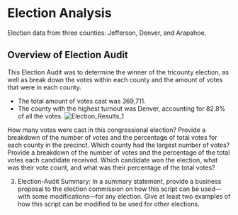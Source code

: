 # Election Analysis
  Election data from three counties: Jefferson, Denver, and Arapahoe.

## Overview of Election Audit

This Election Audit was to determine the winner of the tricounty election, as well as break down the votes within each county and the amount of votes that were in each county.
 * The total amount of votes cast was 369,711.
 * The county with the highest turnout was Denver, accounting for 82.8% of all the votes.
![Election_Results_1](https://user-images.githubusercontent.com/84158312/126085047-759d162a-2775-47c5-90f0-b25b0f3fa77a.png)

How many votes were cast in this congressional election?
Provide a breakdown of the number of votes and the percentage of total votes for each county in the precinct.
Which county had the largest number of votes?
Provide a breakdown of the number of votes and the percentage of the total votes each candidate received.
Which candidate won the election, what was their vote count, and what was their percentage of the total votes?

3. Election-Audit Summary: In a summary statement, provide a business proposal to the election commission on how this script can be used—with some modifications—for any election. Give at least two examples of how this script can be modified to be used for other elections.
